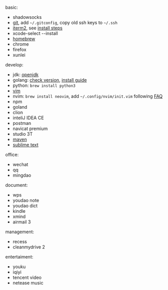 
basic:
- shadowsocks
- [git](https://git-scm.com/download/mac), add `~/.gitconfig`, copy old ssh keys to `~/.ssh`
- [iterm2](https://www.iterm2.com/downloads.html), see [install steps](vim/vim-install.md) 
- xcode-select --install
- [homebrew](https://docs.brew.sh/Installation)
- chrome
- firefox
- xunlei

develop:
- jdk: [openjdk](https://jdk.java.net/) 
- golang: [check version](https://github.com/golang/go/releases), [install guide](https://github.com/wongoo/doc/blob/master/lang/go/go-install.md)
- python: `brew install python3`
- [vim](vim/)
- nvim: `brew install neovim`, add `~/.config/nvim/init.vim` following [FAQ](https://github.com/neovim/neovim/wiki/FAQ)
- npm
- goland
- clion
- inteliJ IDEA CE
- postman
- navicat premium
- studio 3T
- [maven](https://maven.apache.org/download.cgi)
- [sublime text](https://www.sublimetext.com/3)

office:
- wechat
- qq
- mingdao

document:
- wps
- youdao note
- youdao dict
- kindle
- xmind
- airmail 3

management:
- recess
- cleanmydrive 2

entertaiment:
- youku
- iqiyi
- tencent video
- netease music




